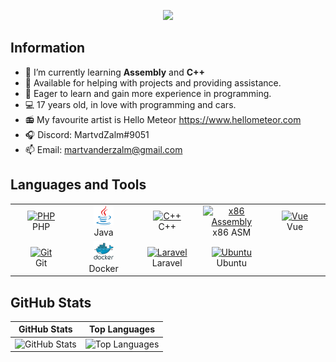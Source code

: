 <p align="center">
<img src="https://readme-typing-svg.herokuapp.com?lines=Computer+Science+Student;Back-end+Developer;Enthusiastic;Always%20learning%20new%20things&center=true&width=380&height=45">
</p>

## Information
- 🌱 I’m currently learning **Assembly** and **C++**
- 💬 Available for helping with projects and providing assistance.
- 🌟 Eager to learn and gain more experience in programming.
- 💻 17 years old, in love with programming and cars.
- 📻 My favourite artist is Hello Meteor https://www.hellometeor.com
- 🎧 Discord: MartvdZalm#9051
- 📫 Email: martvanderzalm@gmail.com

<p align="center">
  <h2>Languages and Tools</h2>
  <table>
    <tr>
      <td align="center" width="96">
        <a href="#php" >
          <img src="https://i.ibb.co/LzmYpDX/146-1466902-php-logo-png-transparent-php-logo-png-png-removebg-preview.png" width="32" height="32" alt="PHP" />
        </a>
        <br>PHP
      </td>
      <td align="center" width="96">
        <a href="#java" >
          <img src="https://raw.githubusercontent.com/devicons/devicon/master/icons/java/java-original.svg" width="32" height="32" alt="Java" />
        </a>
        <br>Java
      </td>
      <td align="center" width="96">
        <a href="#cpp" >
          <img src="https://wallpapercave.com/wp/wp4009914.png" width="32" height="32" alt="C++" />
        </a>
        <br>C++
      </td>
      <td align="center" width="96">
        <a href="#ASM">
          <img src="https://cdn.hackr.io/uploads/topics/1507565940Mt96nRTIF8.png" width="32" height="32" alt="x86 Assembly" />
        </a>
        <br>x86 ASM
      </td>
      <td align="center" width="96">
        <a href="#Vue">
          <img src="https://cdn.freebiesupply.com/logos/thumbs/2x/vue-9-logo.png" width="42" height="32" alt="Vue" />
        </a>
        <br>Vue
      </td>
    </tr>
    <tr>
      <td align="center" width="96">
        <a href="#git" >
          <img src="https://upload.wikimedia.org/wikipedia/commons/thumb/3/3f/Git_icon.svg/1200px-Git_icon.svg.png" width="32" height="32" alt="Git" />
        </a>
        <br>Git
      </td>
      <td align="center" width="96">
        <a href="#Docker">
          <img src="https://raw.githubusercontent.com/devicons/devicon/master/icons/docker/docker-original-wordmark.svg" width="32" height="32" alt="Docker" />
        </a>
        <br>Docker
      </td>
      <td align="center" width="96">
        <a href="#laravel">
          <img src="https://cdn.worldvectorlogo.com/logos/laravel-2.svg" width="32" height="32" alt="Laravel" />
        </a>
        <br>Laravel
      </td>
      <td align="center" width="96">
        <a href="#ubuntu" >
          <img src="https://seeklogo.com/images/U/ubuntu-logo-8FDEC6A07B-seeklogo.com.png" width="32" height="32" alt="Ubuntu" />
        </a>
        <br>Ubuntu
      </td>
    </tr>
  </table>
</p>

<h2>GitHub Stats</h2>

| GitHub Stats | Top Languages |
|--------------|---------------|
| ![GitHub Stats](https://github-readme-stats.vercel.app/api?username=martvdzalm&&show_icons=true&count_private=true&theme=github_dark) | ![Top Languages](https://github-readme-stats.vercel.app/api/top-langs/?username=martvdzalm&layout=compact&theme=github_dark) |


